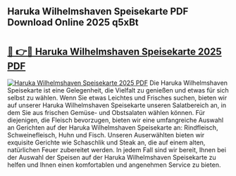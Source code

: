 ## Haruka Wilhelmshaven Speisekarte PDF Download Online 2025 q5xBt

# <h2><a href="http://gc7q48.nevu.top/?p=Haruka+Wilhelmshaven+Speisekarte">🔗 👉🔴 Haruka Wilhelmshaven Speisekarte 2025 PDF</a></h2>

[![Haruka Wilhelmshaven Speisekarte 2025 PDF](https://i.imgur.com/dBaPXMq.png)](http://gc7q48.nevu.top/?p=Haruka+Wilhelmshaven+Speisekarte)
Die Haruka Wilhelmshaven Speisekarte ist eine Gelegenheit, die Vielfalt zu genießen und etwas für sich selbst zu wählen. Wenn Sie etwas Leichtes und Frisches suchen, bieten wir auf unserer Haruka Wilhelmshaven Speisekarte unseren Salatbereich an, in dem Sie aus frischen Gemüse- und Obstsalaten wählen können. Für diejenigen, die Fleisch bevorzugen, bieten wir eine umfangreiche Auswahl an Gerichten auf der Haruka Wilhelmshaven Speisekarte an: Rindfleisch, Schweinefleisch, Huhn und Fisch. Unseren Auserwählten bieten wir exquisite Gerichte wie Schaschlik und Steak an, die auf einem alten, natürlichen Feuer zubereitet werden. In jedem Fall sind wir bereit, Ihnen bei der Auswahl der Speisen auf der Haruka Wilhelmshaven Speisekarte zu helfen und Ihnen einen komfortablen und angenehmen Service zu bieten.
